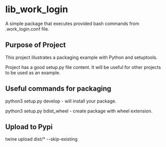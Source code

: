 # lib_work_login
A simple package that executes provided bash commands from .work_login.conf file.

## Purpose of Project
This project illustrates a packaging example with Python and setuptools.

Project has a good setup.py file content. It will be useful for other projects to be used as an example.

## Useful commands for packaging
python3 setup.py develop - will install your package.

python3 setup.py bdist_wheel - create package with wheel extension.

## Upload to Pypi
twine upload dist/* --skip-existing